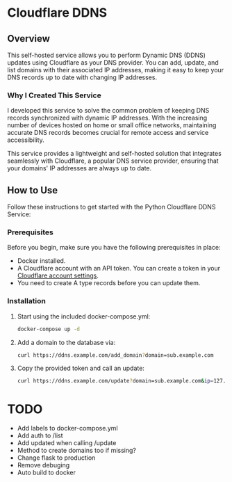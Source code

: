 # Cloudflare DDNS

## Overview
This self-hosted service allows you to perform Dynamic DNS (DDNS) updates using Cloudflare as your DNS provider. You can add, update, and list domains with their associated IP addresses, making it easy to keep your DNS records up to date with changing IP addresses.
### Why I Created This Service
I developed this service to solve the common problem of keeping DNS records synchronized with dynamic IP addresses. With the increasing number of devices hosted on home or small office networks, maintaining accurate DNS records becomes crucial for remote access and service accessibility.

This service provides a lightweight and self-hosted solution that integrates seamlessly with Cloudflare, a popular DNS service provider, ensuring that your domains' IP addresses are always up to date.

## How to Use
Follow these instructions to get started with the Python Cloudflare DDNS Service:

### Prerequisites
Before you begin, make sure you have the following prerequisites in place:
- Docker installed.
- A Cloudflare account with an API token. You can create a token in your [Cloudflare account settings](https://dash.cloudflare.com/profile/api-tokens).
- You need to create A type records before you can update them.
### Installation
1. Start using the included docker-compose.yml:
    ```bash
    docker-compose up -d
    ```
2. Add a domain to the database via:
    ```bash
    curl https://ddns.example.com/add_domain?domain=sub.example.com
    ```
3. Copy the provided token and call an update:
    ```bash
    curl https://ddns.example.com/update?domain=sub.example.com&ip=127.0.0.1&token=tokenprovidedfrombefore
    ```
# TODO
- Add labels to docker-compose.yml
- Add auth to /list
- Add updated when calling /update
- Method to create domains too if missing?
- Change flask to production
- Remove debuging
- Auto build to docker

